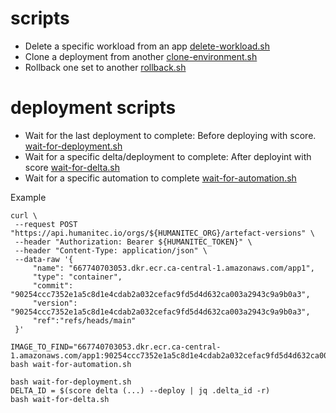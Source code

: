 # scripts

- Delete a specific workload from an app [delete-workload.sh](delete-workload)
- Clone a deployment from another [clone-environment.sh](clone-environment.sh)
- Rollback one set to another [rollback.sh](rollback.sh)

# deployment scripts

- Wait for the last deployment to complete: Before deploying with score. [wait-for-deployment.sh](wait-for-deployment.sh)
- Wait for a specific delta/deployment to complete: After deployint with score [wait-for-delta.sh](wait-for-delta.sh)
- Wait for a specific automation to complete [wait-for-automation.sh](wait-for-automation.sh)

Example
```
curl \
 --request POST "https://api.humanitec.io/orgs/${HUMANITEC_ORG}/artefact-versions" \
 --header "Authorization: Bearer ${HUMANITEC_TOKEN}" \
 --header "Content-Type: application/json" \
 --data-raw '{ 
     "name": "667740703053.dkr.ecr.ca-central-1.amazonaws.com/app1",
     "type": "container",
     "commit": "90254ccc7352e1a5c8d1e4cdab2a032cefac9fd5d4d632ca003a2943c9a9b0a3",
     "version": "90254ccc7352e1a5c8d1e4cdab2a032cefac9fd5d4d632ca003a2943c9a9b0a3",
     "ref":"refs/heads/main"
 }'

IMAGE_TO_FIND="667740703053.dkr.ecr.ca-central-1.amazonaws.com/app1:90254ccc7352e1a5c8d1e4cdab2a032cefac9fd5d4d632ca003a2943c9a9b0a3"
bash wait-for-automation.sh

bash wait-for-deployment.sh
DELTA_ID = $(score delta (...) --deploy | jq .delta_id -r)
bash wait-for-delta.sh
```
